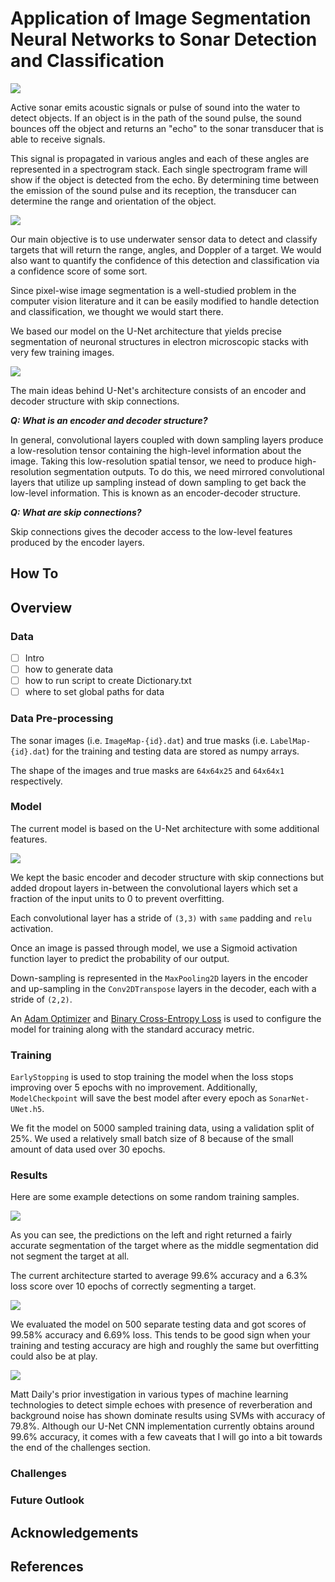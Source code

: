 # Application of Image Segmentation Neural Networks to Sonar Detection and Classification

![](assets/introduction/sonar/explained_sonar.png)

Active sonar emits acoustic signals or pulse of sound into the water to detect objects. If an object is in the path of the sound pulse, the sound bounces off the object and returns an "echo" to the sonar transducer that is able to receive signals.

This signal is propagated in various angles and each of these angles are represented in a spectrogram stack. Each single spectrogram frame will show if the object is detected from the echo. By determining time between the emission of the sound pulse and its reception, the transducer can determine the range and orientation of the object.

![](assets/introduction/sonar/objective.png)

Our main objective is to use underwater sensor data to detect and classify targets that will return the range, angles, and Doppler of a target. We would also want to quantify the confidence of this detection and classification via a confidence score of some sort.

Since pixel-wise image segmentation is a well-studied problem in the computer vision literature and it can be easily modified to handle detection and classification, we thought we would start there.

We based our model on the U-Net architecture that yields precise segmentation of neuronal structures in electron microscopic stacks with very few training images.

![](assets/project/unet/unet_explained.png)

The main ideas behind U-Net's architecture consists of an encoder and decoder structure with skip connections.

***Q: What is an encoder and decoder structure?***

In general, convolutional layers coupled with down sampling layers produce a low-resolution tensor containing the high-level information about the image. Taking this low-resolution spatial tensor, we need to produce high-resolution segmentation outputs. To do this, we need mirrored convolutional layers that utilize up sampling instead of down sampling to get back the low-level information. This is known as an encoder-decoder structure.

***Q: What are skip connections?***

Skip connections gives the decoder access to the low-level features produced by the encoder layers.

## How To

## Overview

### Data
- [ ] Intro
- [ ] how to generate data
- [ ] how to run script to create Dictionary.txt
- [ ] where to set global paths for data

### Data Pre-processing

The sonar images (i.e. `ImageMap-{id}.dat`) and true masks (i.e. `LabelMap-{id}.dat`) for the training and testing data are stored as numpy arrays.

The shape of the images and true masks are `64x64x25` and `64x64x1` respectively.

### Model

The current model is based on the U-Net architecture with some additional features.

![](assets/project/current/model.png)

We kept the basic encoder and decoder structure with skip connections but added dropout layers in-between the convolutional layers which set a fraction of the input units to 0 to prevent overfitting.

Each convolutional layer has a stride of `(3,3)` with `same` padding and `relu` activation.

Once an image is passed through model, we use a Sigmoid activation function layer to predict the probability of our output.

Down-sampling is represented in the `MaxPooling2D` layers in the encoder and up-sampling in the `Conv2DTranspose` layers in the decoder, each with a stride of `(2,2)`.

An [Adam Optimizer](https://arxiv.org/pdf/1412.6980.pdf) and [Binary Cross-Entropy Loss](https://towardsdatascience.com/understanding-binary-cross-entropy-log-loss-a-visual-explanation-a3ac6025181a) is used to configure the model for training along with the standard accuracy metric.

### Training

`EarlyStopping` is used to stop training the model when the loss stops improving over 5 epochs with no improvement. Additionally, `ModelCheckpoint` will save the best model after every epoch as `SonarNet-UNet.h5`.

We fit the model on 5000 sampled training data, using a validation split of 25%. We used a relatively small batch size of 8 because of the small amount of data used over 30 epochs.

### Results

Here are some example detections on some random training samples.

![](assets/project/results/predictions.png)

As you can see, the predictions on the left and right returned a fairly accurate segmentation of the target where as the middle segmentation did not segment the target at all.

The current architecture started to average 99.6% accuracy and a 6.3% loss score over 10 epochs of correctly segmenting a target.

![](assets/project/results/model_accuracy.png)

We evaluated the model on 500 separate testing data and got scores of 99.58% accuracy and 6.69% loss. This tends to be good sign when your training and testing accuracy are high and roughly the same but overfitting could also be at play.

![](assets/project/results/ml_methods.png)

Matt Daily's prior investigation in various types of machine learning technologies to detect simple echoes with presence of reverberation and background noise has shown dominate results using SVMs with accuracy of 79.8%. Although our U-Net CNN implementation currently obtains around 99.6% accuracy, it comes with a few caveats that I will go into a bit towards the end of the challenges section.

### Challenges

### Future Outlook


## Acknowledgements

## References